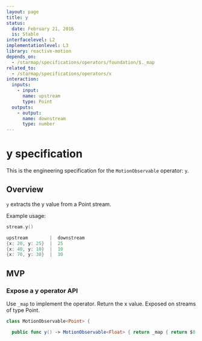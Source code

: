 ```yaml
---
layout: page
title: y
status:
  date: February 21, 2016
  is: Stable
interfacelevel: L2
implementationlevel: L3
library: reactive-motion
depends_on:
  - /starmap/specifications/operators/foundation/$._map
related_to:
  - /starmap/specifications/operators/x
interaction:
  inputs:
    - input:
      name: upstream
      type: Point
  outputs:
    - output:
      name: downstream
      type: number
---
```


# y specification

This is the engineering specification for the `MotionObservable` operator: `y`.

## Overview

`y` extracts the y value from a Point stream.

Example usage:

```swift
stream.y()

upstream        |  downstream
{x: 20, y: 25}  |  25
{x: 40, y: 10}  |  10
{x: 70, y: 30}  |  30
```

## MVP

### Expose a y operator API

Use `_map` to implement the operator. Return the x value. Exposed on streams of type Point.

```swift
class MotionObservable<Point> {

  public func y() -> MotionObservable<Float> { return _map { return $0.y } }
```
